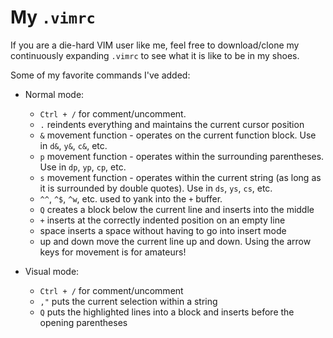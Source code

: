 # My `.vimrc`

If you are a die-hard VIM user like me, feel free to download/clone my continuously expanding `.vimrc` to see what it is like to be in my shoes.

Some of my favorite commands I've added:

 - Normal mode:
   - `Ctrl + /` for comment/uncomment.
   - `.` reindents everything and maintains the current cursor position
   - `&` movement function - operates on the current function block. Use in `d&`, `y&`, `c&`, etc.
   - `p` movement function - operates within the surrounding parentheses. Use in `dp`, `yp`, `cp`, etc.
   - `s` movement function - operates within the current string (as long as it is surrounded by double quotes). Use in `ds`, `ys`, `cs`, etc.
   - `^^`, `^$`, `^w`, etc. used to yank into the `+` buffer.
   - `Q` creates a block below the current line and inserts into the middle
   - `+` inserts at the correctly indented position on an empty line
   - space inserts a space without having to go into insert mode
   - up and down move the current line up and down. Using the arrow keys for movement is for amateurs!
   
   
 - Visual mode:
   - `Ctrl + /` for comment/uncomment
   - `,"` puts the current selection within a string
   - `Q` puts the highlighted lines into a block and inserts before the opening parentheses
